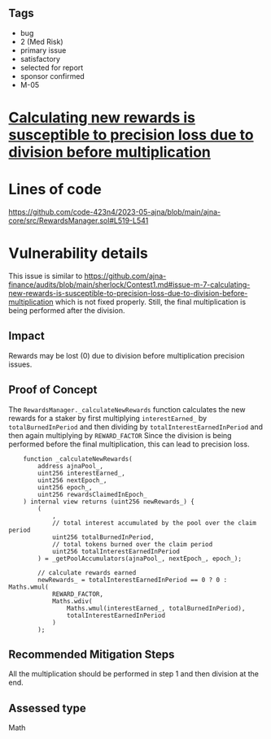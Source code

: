 ## Tags

- bug
- 2 (Med Risk)
- primary issue
- satisfactory
- selected for report
- sponsor confirmed
- M-05

# [Calculating new rewards is susceptible to precision loss due to division before multiplication](https://github.com/code-423n4/2023-05-ajna-findings/issues/367) 

# Lines of code

https://github.com/code-423n4/2023-05-ajna/blob/main/ajna-core/src/RewardsManager.sol#L519-L541


# Vulnerability details

This issue is similar to https://github.com/ajna-finance/audits/blob/main/sherlock/Contest1.md#issue-m-7-calculating-new-rewards-is-susceptible-to-precision-loss-due-to-division-before-multiplication which is not fixed properly. Still, the final multiplication is being performed after the division.

## Impact
Rewards may be lost (0) due to division before multiplication precision issues.

## Proof of Concept
The `RewardsManager._calculateNewRewards` function calculates the new rewards for a staker by first multiplying `interestEarned_` by `totalBurnedInPeriod` and then dividing by `totalInterestEarnedInPeriod` and then again multiplying by `REWARD_FACTOR`
Since the division is being performed before the final multiplication, this can lead to precision loss.

```solidity
    function _calculateNewRewards(
        address ajnaPool_,
        uint256 interestEarned_,
        uint256 nextEpoch_,
        uint256 epoch_,
        uint256 rewardsClaimedInEpoch_
    ) internal view returns (uint256 newRewards_) {
        (
            ,
            // total interest accumulated by the pool over the claim period
            uint256 totalBurnedInPeriod,
            // total tokens burned over the claim period
            uint256 totalInterestEarnedInPeriod
        ) = _getPoolAccumulators(ajnaPool_, nextEpoch_, epoch_);

        // calculate rewards earned 
        newRewards_ = totalInterestEarnedInPeriod == 0 ? 0 : Maths.wmul(
            REWARD_FACTOR,
            Maths.wdiv(
                Maths.wmul(interestEarned_, totalBurnedInPeriod), 
                totalInterestEarnedInPeriod
            )
        );
```

## Recommended Mitigation Steps
All the multiplication should be performed in step 1 and then division at the end.


## Assessed type

Math